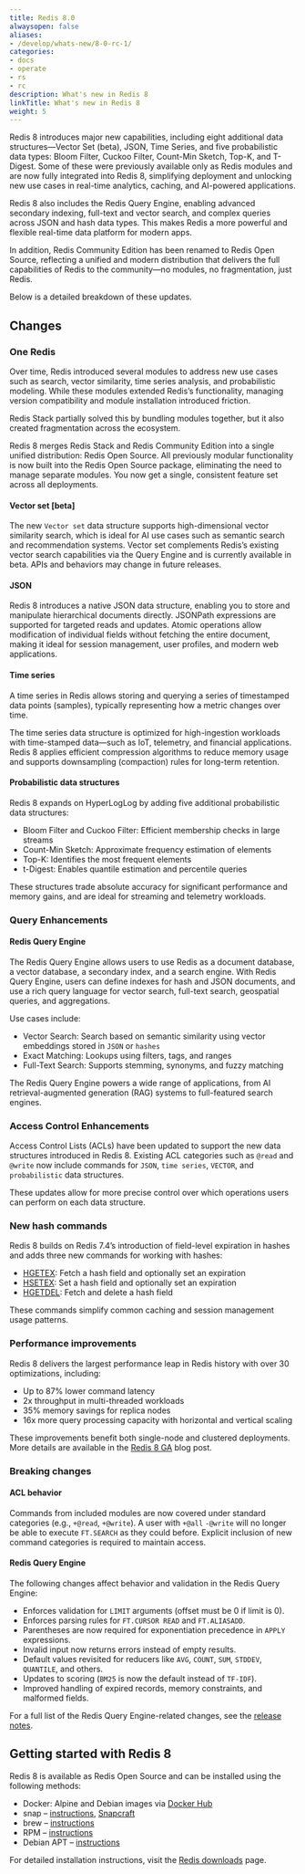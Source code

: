 ```yaml
---
title: Redis 8.0
alwaysopen: false
aliases:
- /develop/whats-new/8-0-rc-1/
categories:
- docs
- operate
- rs
- rc
description: What's new in Redis 8
linkTitle: What's new in Redis 8
weight: 5
---
```


Redis 8 introduces major new capabilities, including eight additional data structures—Vector Set (beta), JSON, Time Series, and five probabilistic data types: Bloom Filter, Cuckoo Filter, Count-Min Sketch, Top-K, and T-Digest. Some of these were previously available only as Redis modules and are now fully integrated into Redis 8, simplifying deployment and unlocking new use cases in real-time analytics, caching, and AI-powered applications.

Redis 8 also includes the Redis Query Engine, enabling advanced secondary indexing, full-text and vector search, and complex queries across JSON and hash data types. This makes Redis a more powerful and flexible real-time data platform for modern apps.

In addition, Redis Community Edition has been renamed to Redis Open Source, reflecting a unified and modern distribution that delivers the full capabilities of Redis to the community—no modules, no fragmentation, just Redis.

Below is a detailed breakdown of these updates.

## Changes

### One Redis
Over time, Redis introduced several modules to address new use cases such as search, vector similarity, time series analysis, and probabilistic modeling. While these modules extended Redis’s functionality, managing version compatibility and module installation introduced friction.

Redis Stack partially solved this by bundling modules together, but it also created fragmentation across the ecosystem.

Redis 8 merges Redis Stack and Redis Community Edition into a single unified distribution: Redis Open Source. All previously modular functionality is now built into the Redis Open Source package, eliminating the need to manage separate modules. You now get a single, consistent feature set across all deployments.

#### Vector set [beta]
The new `Vector set` data structure supports high-dimensional vector similarity search, which is ideal for AI use cases such as semantic search and recommendation systems. Vector set complements Redis’s existing vector search capabilities via the Query Engine and is currently available in beta. APIs and behaviors may change in future releases.

#### JSON
Redis 8 introduces a native JSON data structure, enabling you to store and manipulate hierarchical documents directly. JSONPath expressions are supported for targeted reads and updates. Atomic operations allow modification of individual fields without fetching the entire document, making it ideal for session management, user profiles, and modern web applications.

#### Time series
A time series in Redis allows storing and querying a series of timestamped data points (samples), typically representing how a metric changes over time.

The time series data structure is optimized for high-ingestion workloads with time-stamped data—such as IoT, telemetry, and financial applications. Redis 8 applies efficient compression algorithms to reduce memory usage and supports downsampling (compaction) rules for long-term retention.

#### Probabilistic data structures
Redis 8 expands on HyperLogLog by adding five additional probabilistic data structures:

- Bloom Filter and Cuckoo Filter: Efficient membership checks in large streams
- Count-Min Sketch: Approximate frequency estimation of elements
- Top-K: Identifies the most frequent elements
- t-Digest: Enables quantile estimation and percentile queries

These structures trade absolute accuracy for significant performance and memory gains, and are ideal for streaming and telemetry workloads.
### Query Enhancements
#### Redis Query Engine
The Redis Query Engine allows users to use Redis as a document database, a vector database, a secondary index, and a search engine. With Redis Query Engine, users can define indexes for hash and JSON documents, and use a rich query language for vector search, full-text search, geospatial queries, and aggregations.

Use cases include:

- Vector Search: Search based on semantic similarity using vector embeddings stored in `JSON` or `hashes`
- Exact Matching: Lookups using filters, tags, and ranges
- Full-Text Search: Supports stemming, synonyms, and fuzzy matching

The Redis Query Engine powers a wide range of applications, from AI retrieval-augmented generation (RAG) systems to full-featured search engines.

### Access Control Enhancements
Access Control Lists (ACLs) have been updated to support the new data structures introduced in Redis 8. Existing ACL categories such as `@read` and `@write` now include commands for `JSON`, `time series`, `VECTOR`, and `probabilistic` data structures.

These updates allow for more precise control over which operations users can perform on each data structure.

### New hash commands
Redis 8 builds on Redis 7.4’s introduction of field-level expiration in hashes and adds three new commands for working with hashes:
- [HGETEX](https://redis.io/docs/latest/commands/hgetex/): Fetch a hash field and optionally set an expiration
- [HSETEX](https://redis.io/docs/latest/commands/hsetex/): Set a hash field and optionally set an expiration
- [HGETDEL](https://redis.io/docs/latest/commands/hgetdel/): Fetch and delete a hash field

These commands simplify common caching and session management usage patterns.

### Performance improvements
Redis 8 delivers the largest performance leap in Redis history with over 30 optimizations, including:
- Up to 87% lower command latency
- 2x throughput in multi-threaded workloads
- 35% memory savings for replica nodes
- 16x more query processing capacity with horizontal and vertical scaling

These improvements benefit both single-node and clustered deployments. More details are available in the [Redis 8 GA](https://redis.io/blog/redis-8-ga/) blog post.

### Breaking changes
#### ACL behavior
Commands from included modules are now covered under standard categories (e.g., `+@read`, `+@write`). A user with `+@all` `-@write` will no longer be able to execute `FT.SEARCH` as they could before.
Explicit inclusion of new command categories is required to maintain access.

#### Redis Query Engine
The following changes affect behavior and validation in the Redis Query Engine:
- Enforces validation for `LIMIT` arguments (offset must be 0 if limit is 0).
- Enforces parsing rules for `FT.CURSOR READ` and `FT.ALIASADD`.
- Parentheses are now required for exponentiation precedence in `APPLY` expressions.
- Invalid input now returns errors instead of empty results.
- Default values revisited for reducers like `AVG`, `COUNT`, `SUM`, `STDDEV`, `QUANTILE`, and others.
- Updates to scoring (`BM25` is now the default instead of `TF-IDF`).
- Improved handling of expired records, memory constraints, and malformed fields.

For a full list of the Redis Query Engine-related changes, see the [release notes](https://github.com/redis/redis/releases).

## Getting started with Redis 8
Redis 8 is available as Redis Open Source and can be installed using the following methods:
- Docker: Alpine and Debian images via [Docker Hub](https://hub.docker.com/_/redis)
- snap – [instructions](https://github.com/redis/redis-snap), [Snapcraft](https://snapcraft.io/redis)
- brew – [instructions](https://github.com/redis/homebrew-redis)
- RPM – [instructions](https://github.com/redis/redis-rpm)
- Debian APT – [instructions](https://github.com/redis/redis-debian)

For detailed installation instructions, visit the [Redis downloads](https://redis.io/downloads/) page.
